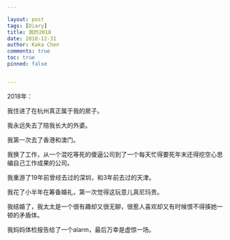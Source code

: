 ```yaml
---

layout: post
tags: [Diary]
title: 我的2018
date: 2018-12-31
author: Kaka Chen
comments: true
toc: true
pinned: false


---
```


2018年：

我住进了在杭州真正属于我的房子。

我永远失去了陪我长大的外婆。

我第一次去了香港和澳门。

我换了工作，从一个混吃等死的傻逼公司到了一个每天忙得要死年末还得挖空心思编自己工作成果的公司。

我重游了19年前曾经去过的深圳，和3年前去过的天津。

我花了小半年在筹备婚礼，第一次觉得这玩意儿真尼玛贵。

我结婚了，我太太是一个很有趣却又很无聊，很惹人喜欢却又有时候恨不得揍她一顿的矛盾体。

我妈妈体检报告给了一个alarm，最后万幸是虚惊一场。